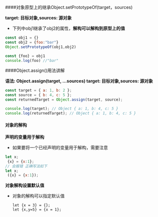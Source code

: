 ####对象原型上的继承Object.setPrototypeOf(target，sources)

**target: 目标对象,sources: 源对象**

* 下列中obj1继承了obj2的属性，**解构可以解构到原型上的值**

```js
const obj1 = {}
const obj2 = {foo:"bar"}
Object.setPrototypeOf(obj1,obj2)

const {foo} = obj1
console.log(foo) //"bar"
```



####Object.assign()用法讲解

**语法: Object.assign(target, …sources) target: 目标对象,sources: 源对象**

```js
const target = { a: 1, b: 2 };
const source = { b: 4, c: 5 };
const returnedTarget = Object.assign(target, source);

console.log(target); // Object { a: 1, b: 4, c: 5 }
console.log(returnedTarget); // Object { a: 1, b: 4, c: 5 }
```

#### 对象的解构

**声明的变量用于解构**

* 如果要将一个已经声明的变量用于解构，需要注意

```js
let x;
 {x} = {x:1};
// 会报错 正确写法如下
let x;
 ({x} = {x:1});
```

**对象解构设置默认值**

* 对象的解构可以指定默认值

  ```
  let {x = 3} = {};
  let {x,y=5} = {x = 1};
  ```

  